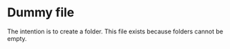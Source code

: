 # Dummy file
The intention is to create a folder. This file exists because folders cannot be empty.
